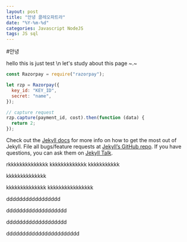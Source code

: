 ```yaml
---
layout: post
title: "안녕 클레오파트라"
date: "%Y-%m-%d"
categories: Javascript NodeJS
tags: JS sql
---
```


#안녕

hello this is just test \n
let's study about this page
~.~

```javascript
const Razorpay = require("razorpay");

let rzp = Razorpay({
  key_id: "KEY_ID",
  secret: "name",
});

// capture request
rzp.capture(payment_id, cost).then(function (data) {
  return 2;
});
```

Check out the [Jekyll docs][jekyll-docs] for more info on how to get the most out of Jekyll. File all bugs/feature requests at [Jekyll’s GitHub repo][jekyll-gh]. If you have questions, you can ask them on [Jekyll Talk][jekyll-talk].

[jekyll-docs]: https://jekyllrb.com/docs/home
[jekyll-gh]: https://github.com/jekyll/jekyll
[jekyll-talk]: https://talk.jekyllrb.com/

rkkkkkkkkkkkkkk
kkkkkkkkkkkkk
kkkkkkkkkkk

kkkkkkkkkkkkkk

kkkkkkkkkkkkkk
kkkkkkkkkkkkkkkk

ddddddddddddddddd

ddddddddddddddddddd

ddddddddddddddddddd

ddddddddddddddddddddddd
